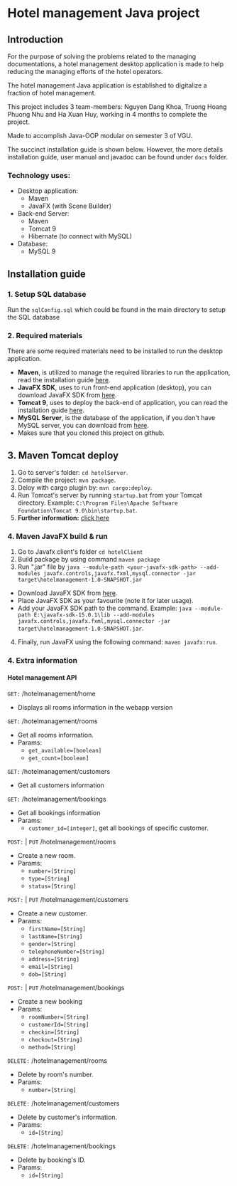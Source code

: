 # Hotel management Java project

## Introduction
For the purpose of solving the problems related to the managing documentations, a hotel management 
desktop application is made to help reducing the managing efforts of the hotel operators.

The hotel management Java application is established to digitalize a fraction of hotel management. 

This project includes 3 team-members: Nguyen Dang Khoa, 
Truong Hoang Phuong Nhu and Ha Xuan Huy, working in 4 months to complete the project.

Made to accomplish Java-OOP modular on semester 3 of VGU.

The succinct installation guide is shown below. However, the more details installation guide, user manual 
and javadoc can be found under `docs` folder.
### Technology uses:
+ Desktop application:
  + Maven
  + JavaFX (with Scene Builder)
+ Back-end Server:
  + Maven
  + Tomcat 9
  + Hibernate (to connect with MySQL)
+ Database:
  + MySQL 9
## Installation guide
### 1. Setup SQL database
Run the `sqlConfig.sql` which could be found in the main directory to setup the SQL database
### 2. Required materials
There are some required materials need to be installed to run the desktop application.
  + **Maven**, is utilized to manage the required libraries to run the application, read the installation guide [here](https://github.com/khoanguyenn/java-hotelmanagement/blob/main/docs/install-guide/guides/Maven%20install%20guide.md).
  + **JavaFX SDK**, uses to run front-end application (desktop), you can download JavaFX SDK from [here](https://gluonhq.com/products/javafx/).
  + **Tomcat 9**, uses to deploy the back-end of application, you can read the installation guide [here](https://github.com/khoanguyenn/java-hotelmanagement/blob/main/docs/install-guide/guides/Apache%20Tomcat%20install%20guide.md).
  + **MySQL Server**, is the database of the application, if you don't have MySQL server, you can download from 
  [here](https://www.dev.mysql.com/downloads/mysql/).
  + Makes sure that you cloned this project on github.
## 3. Maven Tomcat deploy
1. Go to server's folder: `cd hotelServer`.
2. Compile the project: `mvn package`.
3. Deloy with cargo plugin by: `mvn cargo:deploy`.
4. Run Tomcat's server by running `startup.bat` from your Tomcat directory. Example: `C:\Program Files\Apache Software Foundation\Tomcat 9.0\bin\startup.bat`.
5. __Further information:__ [click here](https://www.baeldung.com/tomcat-deploy-war)
### 4. Maven JavaFX build & run
1. Go to Javafx client's folder `cd hotelClient`
2. Build package by using command `maven package`
3. Run ".jar" file by `java --module-path <your-javafx-sdk-path> --add-modules javafx.controls,javafx.fxml,mysql.connector -jar target\hotelmanagement-1.0-SNAPSHOT.jar`
  + Download JavaFX SDK from [here](https://gluonhq.com/products/javafx/).
  + Place JavaFX SDK as your favourite (note it for later usage).
  + Add your JavaFX SDK path to the command. Example: `java --module-path E:\javafx-sdk-15.0.1\lib --add-modules javafx.controls,javafx.fxml,mysql.connector -jar target\hotelmanagement-1.0-SNAPSHOT.jar`.
4. Finally, run JavaFX using the following command: `maven javafx:run`.

### 4. Extra information
#### Hotel management API
`GET:` /hotelmanagement/home
+ Displays all rooms information in the webapp version

`GET:` /hotelmanagement/rooms
+ Get all rooms information.
+ Params: 
    + `get_available=[boolean]`
    + `get_count=[boolean]`
  
`GET:` /hotelmanagement/customers
  + Get all customers information
  
`GET:` /hotelmanagement/bookings
  + Get all bookings information
  + Params:
    + `customer_id=[integer]`, get all bookings of specific customer.
  
`POST:` | `PUT` /hotelmanagement/rooms
+ Create a new room.
+ Params:
  + `number=[String]`
  + `type=[String]`
  + `status=[String]`

`POST:` | `PUT` /hotelmanagement/customers
+ Create a new customer.
+ Params:
  + `firstName=[String]`
  + `lastName=[String]`
  + `gender=[String]`
  + `telephoneNumber=[String]`
  + `address=[String]`
  + `email=[String]`
  + `dob=[String]`
  
`POST:` | `PUT` /hotelmanagement/bookings
+ Create a new booking
+ Params:
  + `roomNumber=[String]`
  + `customerId=[String]`
  + `checkin=[String]`
  + `checkout=[String]`
  + `method=[String]`
  
`DELETE:` /hotelmanagement/rooms
+ Delete by room's number.
+ Params:
  + `number=[String]`
  
`DELETE:` /hotelmanagement/customers
+ Delete by customer's information.
+ Params:
  + `id=[String]`
  
`DELETE:` /hotelmanagement/bookings
+ Delete by booking's ID.
+ Params:
  + `id=[String]`
  

 
